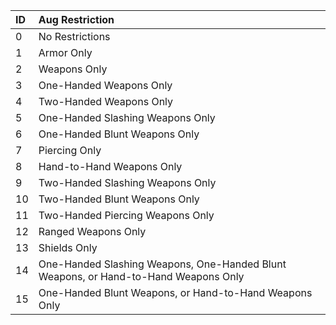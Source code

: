 **ID**|**Aug Restriction**
:-----|:-----
0|No Restrictions
1|Armor Only
2|Weapons Only
3|One-Handed Weapons Only
4|Two-Handed Weapons Only
5|One-Handed Slashing Weapons Only
6|One-Handed Blunt Weapons Only
7|Piercing Only
8|Hand-to-Hand Weapons Only
9|Two-Handed Slashing Weapons Only
10|Two-Handed Blunt Weapons Only
11|Two-Handed Piercing Weapons Only
12|Ranged Weapons Only
13|Shields Only
14|One-Handed Slashing Weapons, One-Handed Blunt Weapons, or Hand-to-Hand Weapons Only
15|One-Handed Blunt Weapons, or Hand-to-Hand Weapons Only